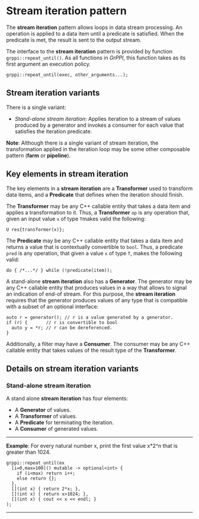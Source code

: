 # Stream iteration pattern

The **stream iteration** pattern allows loops in data stream processing. An
operation is applied to a data item until a predicate is satisfied. When the
predicate is met, the result is sent to the output stream.

The interface to the **stream iteration** pattern is provided by function
`grppi::repeat_until()`. As all functions in *GrPPI*, this function takes as
its first argument an execution policy.

~~~{.cpp}
grppi::repeat_until(exec, other_arguments...);
~~~

## Stream iteration variants

There is a single variant:

* *Stand-alone stream iteration*: Applies iteration to a stream of values
produced by a generator and invokes a consumer for each value that satisfies
the iteration predicate.

**Note**: Although there is a single variant of stream iteration, the transformation
applied in the iteration loop may be some other composable pattern (**farm** or **pipeline**).

## Key elements in stream iteration

The key elements in a **stream iteration** are a **Transformer** used to transform data items, 
and a **Predicate** that defines when the iteration should finish.

The **Transformer** may be any C++ callable entity that takes a data item and applies
a transformation to it. Thus, a **Transformer** `op` is any operation that, given an input
value `x` of type `T`makes valid the following:

~~~{.cpp}
U res{transformer(x)};
~~~

The **Predicate** may be any C++ callable entity that takes  a data item
and returns a value that is contextually convertible to `bool`.
Thus, a predicate `pred` is any operation, that given a
value `x` of type `T`, makes the following valid:

~~~{.cpp}
do { /*...*/ } while (!predicate(item));
~~~

A stand-alone **stream iteration** also has a **Generator**. The generator may
be any C++ callable entity that produces values in a way that allows to signal
an indication of end-of stream. For this purpose, the **stream iteration**
requires that the generator produces values of any type that is compatible with
a subset of an optional interface:

~~~{.cpp}
auto r = generator(); // r is a value generated by a generator.
if (r) {       // r is convertible to bool
  auto y = *r; // r can be dereferenced.
}
~~~

Additionally, a filter may have a **Consumer**. The consumer may be any C++
callable entity that takes values of the result type of the **Transformer**.

## Details on stream iteration variants

### Stand-alone stream iteration 

A stand alone **stream iteration** has four elements:
 
* A **Generator** of values.
* A **Transformer** of values.
* A **Predicate** for terminating the iteration.
* A **Consumer** of generated values.

---
**Example**: For every natural number x, print the first value x*2^n
that is greater than 1024.
~~~
grppi::repeat_until(ex
  [i=0,max=100]() mutable -> optional<int> {
    if (i<max) return i++;
    else return {};
  },
  [](int x) { return 2*x; },
  [](int x) { return x>1024; },
  [](int x) { cout << x << endl; }
);
~~~
---
